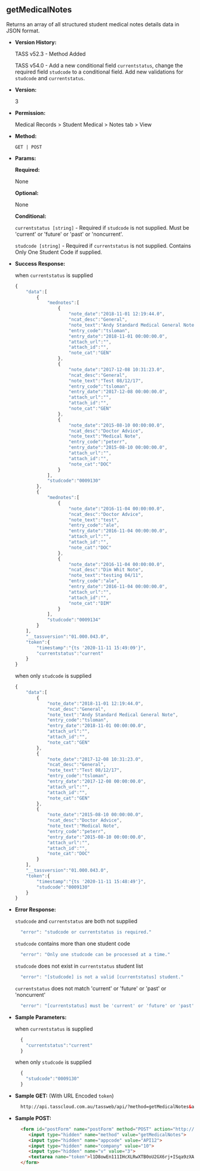 **getMedicalNotes**
----
  Returns an array of all structured student medical notes details data in JSON format.
  
* **Version History:**

  TASS v52.3 - Method Added

  TASS v54.0 - Add a new conditional field `currentstatus`, change the required field `studcode` to a conditional field. Add new validations for `studcode` and `currentstatus`.

* **Version:**

  3

* **Permission:**

  Medical Records > Student Medical > Notes tab > View

* **Method:**

  `GET | POST`
  
*  **Params:**

   **Required:**
 
   None

   **Optional:**

   None

   **Conditional:**

    `currentstatus [string]` - Required if `studcode` is not supplied. Must be 'current' or 'future' or 'past' or 'noncurrent'.

    `studcode [string]` - Required if `currentstatus` is not supplied. Contains Only One Student Code if supplied.

* **Success Response:**

    when `currentstatus` is supplied
    ```javascript
    {
        "data":[
            {
                "mednotes":[
                    {
                        "note_date":"2018-11-01 12:19:44.0",
                        "ncat_desc":"General",
                        "note_text":"Andy Standard Medical General Note",
                        "entry_code":"tsloman",
                        "entry_date":"2018-11-01 00:00:00.0",
                        "attach_url":"",
                        "attach_id":"",
                        "note_cat":"GEN"
                    },
                    {
                        "note_date":"2017-12-08 10:31:23.0",
                        "ncat_desc":"General",
                        "note_text":"Test 08/12/17",
                        "entry_code":"tsloman",
                        "entry_date":"2017-12-08 00:00:00.0",
                        "attach_url":"",
                        "attach_id":"",
                        "note_cat":"GEN"
                    },
                    {
                        "note_date":"2015-08-10 00:00:00.0",
                        "ncat_desc":"Doctor Advice",
                        "note_text":"Medical Note",
                        "entry_code":"peterr",
                        "entry_date":"2015-08-10 00:00:00.0",
                        "attach_url":"",
                        "attach_id":"",
                        "note_cat":"DOC"
                    }
                ],
                "studcode":"0009130"
            },
            {
                "mednotes":[
                    {
                        "note_date":"2016-11-04 00:00:00.0",
                        "ncat_desc":"Doctor Advice",
                        "note_text":"test",
                        "entry_code":"ale",
                        "entry_date":"2016-11-04 00:00:00.0",
                        "attach_url":"",
                        "attach_id":"",
                        "note_cat":"DOC"
                    },
                    {
                        "note_date":"2016-11-04 00:00:00.0",
                        "ncat_desc":"Dim Whit Note",
                        "note_text":"testing 04/11",
                        "entry_code":"ale",
                        "entry_date":"2016-11-04 00:00:00.0",
                        "attach_url":"",
                        "attach_id":"",
                        "note_cat":"DIM"
                    }
                ],
                "studcode":"0009134"
            }
        ],
        "__tassversion":"01.000.043.0",
        "token":{
            "timestamp":"{ts '2020-11-11 15:49:09'}",
            "currentstatus":"current"
        }
    }
    ```

    when only `studcode` is supplied
    ```javascript
    {
        "data":[
            {
                "note_date":"2018-11-01 12:19:44.0",
                "ncat_desc":"General",
                "note_text":"Andy Standard Medical General Note",
                "entry_code":"tsloman",
                "entry_date":"2018-11-01 00:00:00.0",
                "attach_url":"",
                "attach_id":"",
                "note_cat":"GEN"
            },
            {
                "note_date":"2017-12-08 10:31:23.0",
                "ncat_desc":"General",
                "note_text":"Test 08/12/17",
                "entry_code":"tsloman",
                "entry_date":"2017-12-08 00:00:00.0",
                "attach_url":"",
                "attach_id":"",
                "note_cat":"GEN"
            },
            {
                "note_date":"2015-08-10 00:00:00.0",
                "ncat_desc":"Doctor Advice",
                "note_text":"Medical Note",
                "entry_code":"peterr",
                "entry_date":"2015-08-10 00:00:00.0",
                "attach_url":"",
                "attach_id":"",
                "note_cat":"DOC"
            }
        ],
        "__tassversion":"01.000.043.0",
        "token":{
            "timestamp":"{ts '2020-11-11 15:48:49'}",
            "studcode":"0009130"
        }
    }
    ```
 
* **Error Response:**

    `studcode` and `currentstatus` are both not supplied
    ```javascript
      "error": "studcode or currentstatus is required."
    ```

    `studcode` contains more than one student code
    ```javascript
      "error": "Only one studcode can be processed at a time."
    ```

    `studcode` does not exist in `currentstatus` student list
    ```javascript
      "error": "[studcode] is not a valid [currentstatus] student."
    ```

    `currentstatus` does not match 'current' or 'future' or 'past' or 'noncurrent'
    ```javascript
      "error": "[currentstatus] must be 'current' or 'future' or 'past' or 'noncurrent'."
    ```

* **Sample Parameters:**

    when `currentstatus` is supplied
  ```javascript
    {
      "currentstatus":"current"
    }
  ```

    when only `studcode` is supplied
  ```javascript
    {
      "studcode":"0009130"
    }
  ```

* **Sample GET:** (With URL Encoded `token`)

  ```HTML
    http://api.tasscloud.com.au/tassweb/api/?method=getMedicalNotes&appcode=API12&company=10&v=3&token=l1D8owEn111IHcXLRwXTB0oU2GX6rj%2BISqa9zXA8We3J3mwgjW5pdUvFK3%2FIZ4mJ4bMyfKTmEoup%2B3tTE9GeLQ%3D%3D
  ```
  
* **Sample POST:**

  ```HTML
    <form id="postForm" name="postForm" method="POST" action="http://api.tasscloud.com.au/tassweb/api/">
       <input type="hidden" name="method" value="getMedicalNotes">
       <input type="hidden" name="appcode" value="API12">
       <input type="hidden" name="company" value="10">
       <input type="hidden" name="v" value="3">
       <textarea name="token">l1D8owEn111IHcXLRwXTB0oU2GX6rj+ISqa9zXA8We3J3mwgjW5pdUvFK3/IZ4mJ4bMyfKTmEoup+3tTE9GeLQ==</textarea>
    </form>
  ```
